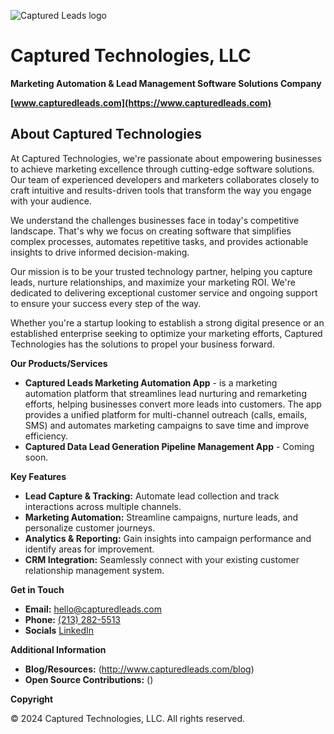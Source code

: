 ![Captured Leads logo](https://github.com/user-attachments/assets/d72f9666-6825-4823-9b7e-8c227e2e3085)
# Captured Technologies, LLC

**Marketing Automation & Lead Management Software Solutions Company**

**[www.capturedleads.com](https://www.capturedleads.com)**

## About Captured Technologies

At Captured Technologies, we're passionate about empowering businesses to achieve marketing excellence through cutting-edge software solutions. Our team of experienced developers and marketers collaborates closely to craft intuitive and results-driven tools that transform the way you engage with your audience.

We understand the challenges businesses face in today's competitive landscape. That's why we focus on creating software that simplifies complex processes, automates repetitive tasks, and provides actionable insights to drive informed decision-making.

Our mission is to be your trusted technology partner, helping you capture leads, nurture relationships, and maximize your marketing ROI. We're dedicated to delivering exceptional customer service and ongoing support to ensure your success every step of the way. 

Whether you're a startup looking to establish a strong digital presence or an established enterprise seeking to optimize your marketing efforts, Captured Technologies has the solutions to propel your business forward.

**Our Products/Services**

* **Captured Leads Marketing Automation App** - is a marketing automation platform that streamlines lead nurturing and remarketing efforts, helping businesses convert more leads into customers. The app provides a unified platform for multi-channel outreach (calls, emails, SMS) and automates marketing campaigns to save time and improve efficiency.
* **Captured Data Lead Generation Pipeline Management App** - Coming soon.

**Key Features**

* **Lead Capture & Tracking:** Automate lead collection and track interactions across multiple channels.
* **Marketing Automation:** Streamline campaigns, nurture leads, and personalize customer journeys.
* **Analytics & Reporting:** Gain insights into campaign performance and identify areas for improvement.
* **CRM Integration:** Seamlessly connect with your existing customer relationship management system.

**Get in Touch**

* **Email:** [hello@capturedleads.com](mailto:hello@capturedleads.com)
* **Phone:** [(213) 282-5513](tel:+12132825513)
* **Socials** [LinkedIn](https://www.linkedin.com/company/captured-leads)

**Additional Information**

* **Blog/Resources:** (http://www.capturedleads.com/blog)
* **Open Source Contributions:** ()

**Copyright**

© 2024 Captured Technologies, LLC. All rights reserved.

